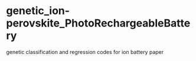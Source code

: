 # genetic_ion-perovskite_PhotoRechargeableBattery
 genetic classification and regression codes for ion battery paper
